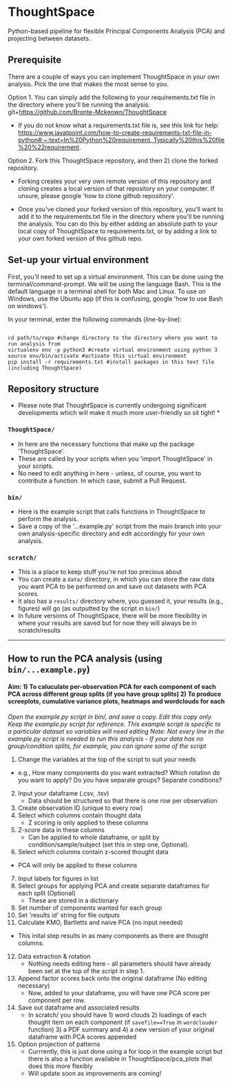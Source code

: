 # ThoughtSpace

Python-based pipeline for flexible Principal Components Analysis (PCA) and projecting between datasets.

## Prerequisite

There are a couple of ways you can implement ThoughtSpace in your own analysis. Pick the one that makes the most sense to you.

Option 1. You can simply add the following to your requirements.txt file in the directory where you'll be running the analysis: git+https://github.com/Bronte-Mckeown/ThoughtSpace

- If you do not know what a requirements.txt file is, see this link for help: https://www.javatpoint.com/how-to-create-requirements-txt-file-in-python#:~:text=In%20Python%20requirement.,Typically%20this%20file%20%22requirement.

Option 2. Fork this ThoughtSpace repository, and then 2) clone the forked repository.

- Forking creates your very own remote version of this repository and cloning creates a local version of that repository on your computer. If unsure, please google 'how to clone github repository'.

- Once you've cloned your forked version of this repository, you'll want to add it to the requirements.txt file in the directory where you'll be running the analysis.
You can do this by either adding an absolute path to your local copy of ThoughtSpace to requirements.txt, or by adding a link to your own forked version of this github repo.

## Set-up your virtual environment

First, you'll need to set up a virtual environment. This can be done using the terminal/command-prompt.
We will be using the language Bash. This is the default language in a terminal shell for both Mac and Linux. To use on Windows, use the Ubuntu app (if this is confusing, google 'how to use Bash on windows').

In your terminal, enter the following commands (line-by-line):

```

cd path/to/repo #change directory to the directory where you want to run analysis from 
virtualenv env -p python3 #create virtual environment using python 3
source env/bin/activate #activate this virtual environment
pip install -r requirements.txt #install packages in this text file (including ThoughtSpace)

```

## Repository structure

* Please note that ThoughtSpace is currently undergoing significant developments which will make it much more user-friendly so sit tight! *

### `ThoughtSpace/`

- In here are the necessary functions that make up the package 'ThoughtSpace'.
- These are called by your scripts when you 'import ThoughtSpace' in your scripts.
- No need to edit anything in here - unless, of course, you want to contribute a function. In which case, submit a Pull Request.

### `bin/`

- Here is the example script that calls functions in ThoughtSpace to perform the analysis.
- Save a copy of the '...example.py' script from the main branch into your own analysis-specific directory and edit accordingly for your own analysis.

### `scratch/`

- This is a place to keep stuff you're not too precious about
- You can create a `data/` directory, in which you can store the raw data you want PCA to be performed on and save out datasets with PCA scores.
- It also has a `results/` directory where, you guessed it, your results (e.g., figures) will go (as outputted by the script in `bin/`)
- In future versions of ThoughtSpace, there will be more flexibility in where your results are saved but for now they will always be in scratch/results

---

## How to run the PCA analysis (using `bin/...example.py`)

#### Aim: 1) To caluculate per-observation PCA for each component of each PCA across different group splits (if you have group splits) 2) To produce screeplots, cumulative variance plots, heatmaps and wordclouds for each

_Open the example.py script in bin/, and save a copy. Edit this copy only. Keep the example.py script for reference._
_This example script is specific to a particular dataset so variables will need editing_
_Note: Not every line in the example.py script is needed to run this analysis - If your data has no group/condition splits, for example, you can ignore some of the script_

1. Change the variables at the top of the script to suit your needs

- e.g., How many components do you want extracted? Which rotation do you want to apply? Do you have separate groups? Separate conditions?

2. Input your dataframe (.csv, .tsv)
   - Data should be structured so that there is one row per observation
3. Create observation ID (unique to every row)
4. Select which columns contain thought data
   - Z scoring is only applied to these columns
5. Z-score data in these columns
   - Can be applied to whole dataframe, or split by condition/sample/subject (set this in step one, Optional).
6. Select which columns contain z-scored thought data

- PCA will only be applied to these columns

7. Input labels for figures in list
8. Select groups for applying PCA and create separate dataframes for each split (Optional)
   - These are stored in a dictionary
9. Set number of components wanted for each group
10. Set 'results id' string for file outputs
11. Calculate KMO, Bartletts and naive PCA (no input needed)

- This inital step results in as many components as there are thought columns.

12. Data extraction & rotation
    - Nothing needs editing here - all parameters should have already been set at the top of the script in step 1.
11. Append factor scores back onto the original dataframe (No editing necessary)
    - Now, added to your dataframe, you will have one PCA score per component per row.
12. Save out dataframe and associated results
    - In scratch/ you should have 1) word clouds 2) loadings of each thought item on each component (if `savefile==True` in `wordclouder` function) 3) a PDF summary and 4) a new version of your original dataframe with PCA scores appended
13. Option projection of patterns
    - Currrently, this is just done using a for loop in the example script but there is also a function available in ThoughtSpace/pca_plots that does this more flexibly
    - Will update soon as improvements are coming!